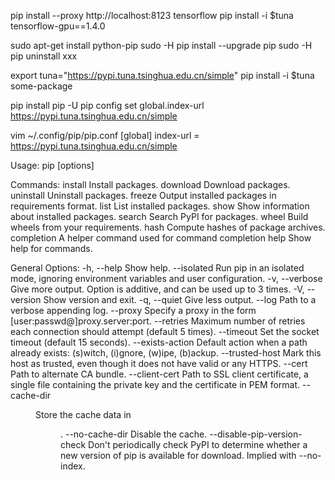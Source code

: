 pip install --proxy http://localhost:8123 tensorflow
pip install -i $tuna tensorflow-gpu==1.4.0

sudo apt-get install python-pip
sudo -H pip install --upgrade pip
sudo -H pip uninstall xxx

export tuna="https://pypi.tuna.tsinghua.edu.cn/simple"
pip install -i $tuna some-package

pip install pip -U
pip config set global.index-url https://pypi.tuna.tsinghua.edu.cn/simple


vim ~/.config/pip/pip.conf
[global]
index-url = https://pypi.tuna.tsinghua.edu.cn/simple


Usage:
  pip <command> [options]

Commands:
  install                     Install packages.
  download                    Download packages.
  uninstall                   Uninstall packages.
  freeze                      Output installed packages in requirements format.
  list                        List installed packages.
  show                        Show information about installed packages.
  search                      Search PyPI for packages.
  wheel                       Build wheels from your requirements.
  hash                        Compute hashes of package archives.
  completion                  A helper command used for command completion
  help                        Show help for commands.

General Options:
  -h, --help                  Show help.
  --isolated                  Run pip in an isolated mode, ignoring
                              environment variables and user configuration.
  -v, --verbose               Give more output. Option is additive, and can be
                              used up to 3 times.
  -V, --version               Show version and exit.
  -q, --quiet                 Give less output.
  --log <path>                Path to a verbose appending log.
  --proxy <proxy>             Specify a proxy in the form
                              [user:passwd@]proxy.server:port.
  --retries <retries>         Maximum number of retries each connection should
                              attempt (default 5 times).
  --timeout <sec>             Set the socket timeout (default 15 seconds).
  --exists-action <action>    Default action when a path already exists:
                              (s)witch, (i)gnore, (w)ipe, (b)ackup.
  --trusted-host <hostname>   Mark this host as trusted, even though it does
                              not have valid or any HTTPS.
  --cert <path>               Path to alternate CA bundle.
  --client-cert <path>        Path to SSL client certificate, a single file
                              containing the private key and the certificate
                              in PEM format.
  --cache-dir <dir>           Store the cache data in <dir>.
  --no-cache-dir              Disable the cache.
  --disable-pip-version-check
                              Don't periodically check PyPI to determine
                              whether a new version of pip is available for
                              download. Implied with --no-index.

